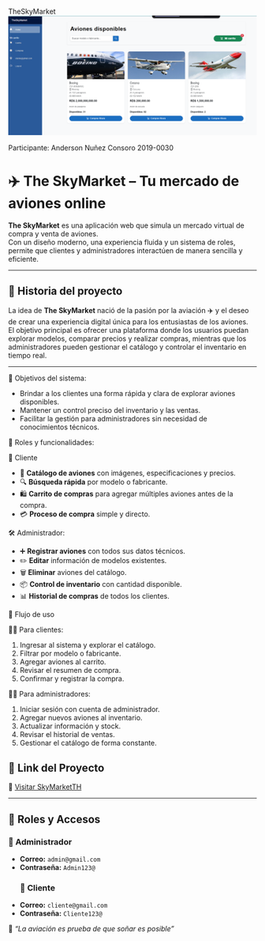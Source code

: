 TheSkyMarket
![Image Alt](https://github.com/1001ander/ProyectoFinalAp1/blob/d14d3ce240638eec9bfb578ca3c3caeebc7cf195/Screenshot%202025-07-28%20095340.png)

Participante:
Anderson Nuñez Consoro  2019-0030
# ✈️ The SkyMarket – Tu mercado de aviones online

**The SkyMarket** es una aplicación web que simula un mercado virtual de compra y venta de aviones.  
Con un diseño moderno, una experiencia fluida y un sistema de roles, permite que clientes y administradores interactúen de manera sencilla y eficiente.

---
 ## 📖 Historia del proyecto
La idea de **The SkyMarket** nació de la pasión por la aviación ✈️ y el deseo de crear una experiencia digital única para los entusiastas de los aviones.  
El objetivo principal es ofrecer una plataforma donde los usuarios puedan explorar modelos, comparar precios y realizar compras, mientras que los administradores pueden gestionar el catálogo y controlar el inventario en tiempo real.

---

 🎯 Objetivos del sistema:
- Brindar a los clientes una forma rápida y clara de explorar aviones disponibles.
- Mantener un control preciso del inventario y las ventas.
- Facilitar la gestión para administradores sin necesidad de conocimientos técnicos.

👤 Roles y funcionalidades:

 🛒 Cliente
- 📜 **Catálogo de aviones** con imágenes, especificaciones y precios.
- 🔍 **Búsqueda rápida** por modelo o fabricante.
- 🛍️ **Carrito de compras** para agregar múltiples aviones antes de la compra.
- 💳 **Proceso de compra** simple y directo.

 🛠️ Administrador:
- ➕ **Registrar aviones** con todos sus datos técnicos.
- ✏️ **Editar** información de modelos existentes.
- 🗑️ **Eliminar** aviones del catálogo.
- 📦 **Control de inventario** con cantidad disponible.
- 📊 **Historial de compras** de todos los clientes.

🔄 Flujo de uso

 🧑‍💻 Para clientes:
1. Ingresar al sistema y explorar el catálogo.
2. Filtrar por modelo o fabricante.
3. Agregar aviones al carrito.
4. Revisar el resumen de compra.
5. Confirmar y registrar la compra.

 👨‍✈️ Para administradores:
1. Iniciar sesión con cuenta de administrador.
2. Agregar nuevos aviones al inventario.
3. Actualizar información y stock.
4. Revisar el historial de ventas.
5. Gestionar el catálogo de forma constante.

## 🚀 Link del Proyecto
🔗 [Visitar SkyMarketTH](https://skymarketth.somee.com/)

---

## 👥 Roles y Accesos

### 🔑 Administrador
- **Correo:** `admin@gmail.com`
- **Contraseña:** `Admin123@`
  ### 🛒 Cliente
- **Correo:** `cliente@gmail.com`
- **Contraseña:** `Cliente123@`


💬 *“La aviación es prueba de que soñar es posible”*

